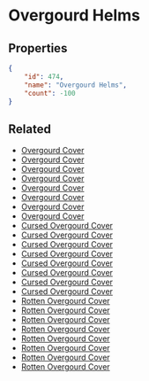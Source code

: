 # Overgourd Helms

<no description available>

## Properties

```json
{
    "id": 474,
    "name": "Overgourd Helms",
    "count": -100
}
```

## Related

- [Overgourd Cover](../items/14850-overgourd-cover.md)
- [Overgourd Cover](../items/14851-overgourd-cover.md)
- [Overgourd Cover](../items/14852-overgourd-cover.md)
- [Overgourd Cover](../items/14853-overgourd-cover.md)
- [Overgourd Cover](../items/14854-overgourd-cover.md)
- [Overgourd Cover](../items/14855-overgourd-cover.md)
- [Overgourd Cover](../items/14856-overgourd-cover.md)
- [Overgourd Cover](../items/14857-overgourd-cover.md)
- [Cursed Overgourd Cover](../items/14858-cursed-overgourd-cover.md)
- [Cursed Overgourd Cover](../items/14859-cursed-overgourd-cover.md)
- [Cursed Overgourd Cover](../items/14860-cursed-overgourd-cover.md)
- [Cursed Overgourd Cover](../items/14861-cursed-overgourd-cover.md)
- [Cursed Overgourd Cover](../items/14862-cursed-overgourd-cover.md)
- [Cursed Overgourd Cover](../items/14863-cursed-overgourd-cover.md)
- [Cursed Overgourd Cover](../items/14864-cursed-overgourd-cover.md)
- [Cursed Overgourd Cover](../items/14865-cursed-overgourd-cover.md)
- [Rotten Overgourd Cover](../items/14866-rotten-overgourd-cover.md)
- [Rotten Overgourd Cover](../items/14867-rotten-overgourd-cover.md)
- [Rotten Overgourd Cover](../items/14868-rotten-overgourd-cover.md)
- [Rotten Overgourd Cover](../items/14869-rotten-overgourd-cover.md)
- [Rotten Overgourd Cover](../items/14870-rotten-overgourd-cover.md)
- [Rotten Overgourd Cover](../items/14871-rotten-overgourd-cover.md)
- [Rotten Overgourd Cover](../items/14872-rotten-overgourd-cover.md)
- [Rotten Overgourd Cover](../items/14873-rotten-overgourd-cover.md)


